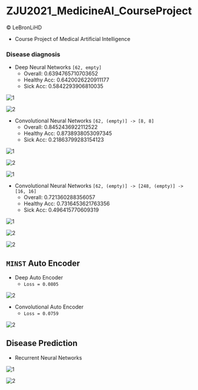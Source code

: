 # ZJU2021_MedicineAI_CourseProject

&copy; LeBronLiHD

- Course Project of Medical Artificial Intelligence

### Disease diagnosis

- Deep Neural Networks `[62, empty]`
  - Overall: 0.6394765710703652
  - Healthy Acc: 0.6420026220911177
  - Sick Acc: 0.5842293906810035

![1](https://github.com/LeBronLiHD/ZJU2021_MedicineAI_CourseProject/blob/main/images/NN_Figure_1.png)

![2](https://github.com/LeBronLiHD/ZJU2021_MedicineAI_CourseProject/blob/main/images/NN_Figure_2.png)

- Convolutional Neural Networks `[62, (empty)] -> [8, 8]`
  - Overall: 0.8452436922112522
  - Healthy Acc: 0.8738938053097345
  - Sick Acc: 0.21863799283154123

![1](https://github.com/LeBronLiHD/ZJU2021_MedicineAI_CourseProject/blob/main/images/CNN_Figure_1.png)

![2](https://github.com/LeBronLiHD/ZJU2021_MedicineAI_CourseProject/blob/main/images/CNN_Figure_2.png)

![1](https://github.com/LeBronLiHD/ZJU2021_MedicineAI_CourseProject/blob/main/images/CNN_Image_5.png)

- Convolutional Neural Networks `[62, (empty)] -> [248, (empty)] -> [16, 16]`
  - Overall: 0.721360288356057
  - Healthy Acc: 0.7316453621763356
  - Sick Acc: 0.496415770609319

![1](https://github.com/LeBronLiHD/ZJU2021_MedicineAI_CourseProject/blob/main/images/CNN_Figure_3.png)

![2](https://github.com/LeBronLiHD/ZJU2021_MedicineAI_CourseProject/blob/main/images/CNN_Figure_4.png)

![2](https://github.com/LeBronLiHD/ZJU2021_MedicineAI_CourseProject/blob/main/images/CNN_Image_3.png)

## `MINST` Auto Encoder

- Deep Auto Encoder
  - `Loss = 0.0805`

![2](https://github.com/LeBronLiHD/ZJU2021_MedicineAI_CourseProject/blob/main/images/DAEE.png)

- Convolutional Auto Encoder
  - `Loss = 0.0759`

![2](https://github.com/LeBronLiHD/ZJU2021_MedicineAI_CourseProject/blob/main/images/DAEEE.png)

## Disease Prediction

- Recurrent Neural Networks

![1](https://github.com/LeBronLiHD/ZJU2021_MedicineAI_CourseProject/blob/main/images/RNN_a.png)

![2](https://github.com/LeBronLiHD/ZJU2021_MedicineAI_CourseProject/blob/main/images/RNN_l.png)
